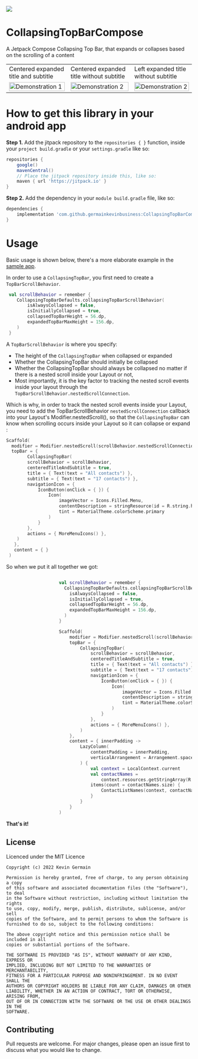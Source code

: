 [![](https://jitpack.io/v/germainkevinbusiness/CollapsingTopBarCompose.svg)](https://jitpack.io/#germainkevinbusiness/CollapsingTopBarCompose)
# CollapsingTopBarCompose
A Jetpack Compose Collapsing Top Bar, that expands or collapses based on the scrolling of a content

<table>
  <tr>
    <td>Centered expanded title and subtitle</td>
     <td>Centered expanded title without subtitle</td>
    <td>Left expanded title without subtitle</td>
  </tr>
  <tr>
    <td valign="top"><img src="https://user-images.githubusercontent.com/83923717/170046931-3f9cf06e-9476-4ea1-a932-34d3197a47df.gif" alt="Demonstration 1" width="100%" height="auto"/></td>
    <td valign="top"><img src="https://user-images.githubusercontent.com/83923717/170036886-f340d845-b5f8-475d-93ea-709652aa6ad6.gif" alt="Demonstration 2" width="100%" height="auto"/></td>
    <td valign="top"><img src="https://user-images.githubusercontent.com/83923717/170043487-5e78724b-bd66-4617-b703-624281d49c2a.gif" alt="Demonstration 2" width="100%" height="auto"/></td>
  </tr>
 </table>

# How to get this library in your android app

**Step 1.** Add the jitpack repository to the ``repositories { }``  function, inside
your ``project build.gradle`` or your ``settings.gradle`` like so:

```groovy
repositories {
    google()
    mavenCentral()
    // Place the jitpack repository inside this, like so:
    maven { url 'https://jitpack.io' }
}
```

**Step 2.** Add the dependency in your ``` module build.gradle ``` file, like so:

```groovy
dependencies {
    implementation 'com.github.germainkevinbusiness:CollapsingTopBarCompose:1.0.0-alpha05'
}
```

# Usage
Basic usage is shown below, there's a more elaborate example in
the [sample app](https://github.com/germainkevinbusiness/CollapsingTopBarCompose/blob/master/app/src/main/java/com/germainkevin/collapsingtopbarcompose/MainActivity.kt).


In order to use a ```CollapsingTopBar```, you first need to create a ```TopBarScrollBehavior```.
```kotlin
 val scrollBehavior = remember { 
    CollapsingTopBarDefaults.collapsingTopBarScrollBehavior(
        isAlwaysCollapsed = false,
        isInitiallyCollapsed = true,
        collapsedTopBarHeight = 56.dp,
        expandedTopBarMaxHeight = 156.dp,
    ) 
 }
```
A ```TopBarScrollBehavior``` is where you specify: 
- The height of the ```CollapsingTopBar``` when collapsed or expanded
- Whether the CollapsingTopBar should initially be collapsed 
- Whether the CollapsingTopBar should always be collapsed no matter if there is a nested scroll inside your Layout or not, 
- Most importantly, it is the key factor to tracking the nested scroll events inside your layout through the ```TopBarScrollBehavior.nestedScrollConnection```.

Which is why, in order to track the nested scroll events inside your Layout, you need to add the TopBarScrollBehavior ```nestedScrollConnection``` callback into your Layout's Modifier.nestedScroll(), so that the ```CollapsingTopBar``` can know when scrolling occurs inside your Layout so it can collapse or expand :
```kotlin
Scaffold(
  modifier = Modifier.nestedScroll(scrollBehavior.nestedScrollConnection),
  topBar = {
        CollapsingTopBar(
        scrollBehavior = scrollBehavior,
        centeredTitleAndSubtitle = true,
        title = { Text(text = "All contacts") },
        subtitle = { Text(text = "17 contacts") },
        navigationIcon = {
            IconButton(onClick = { }) {
                Icon(
                    imageVector = Icons.Filled.Menu,
                    contentDescription = stringResource(id = R.string.hamburger_menu),
                    tint = MaterialTheme.colorScheme.primary
                )
            }
        },
        actions = { MoreMenuIcons() },
    )
   },
   content = { }
 )
```

So when we put it all together we got:

```kotlin

                    val scrollBehavior = remember {
                      CollapsingTopBarDefaults.collapsingTopBarScrollBehavior(
                        isAlwaysCollapsed = false,
                        isInitiallyCollapsed = true,
                        collapsedTopBarHeight = 56.dp,
                        expandedTopBarMaxHeight = 156.dp,
                      )
                    }

                    Scaffold(
                        modifier = Modifier.nestedScroll(scrollBehavior.nestedScrollConnection),
                        topBar = {
                            CollapsingTopBar(
                                scrollBehavior = scrollBehavior,
                                centeredTitleAndSubtitle = true,
                                title = { Text(text = "All contacts") },
                                subtitle = { Text(text = "17 contacts") },
                                navigationIcon = {
                                    IconButton(onClick = { }) {
                                        Icon(
                                            imageVector = Icons.Filled.Menu,
                                            contentDescription = stringResource(id = R.string.hamburger_menu),
                                            tint = MaterialTheme.colorScheme.primary
                                        )
                                    }
                                },
                                actions = { MoreMenuIcons() },
                            )
                        },
                        content = { innerPadding ->
                            LazyColumn(
                                contentPadding = innerPadding,
                                verticalArrangement = Arrangement.spacedBy(8.dp)
                            ) {
                                val context = LocalContext.current
                                val contactNames =
                                    context.resources.getStringArray(R.array.contactNames)
                                items(count = contactNames.size) {
                                    ContactListNames(context, contactNames[it])
                                }
                            }
                        }
                    )
```

**That's it!**

## License

Licenced under the MIT Licence

```
Copyright (c) 2022 Kevin Germain

Permission is hereby granted, free of charge, to any person obtaining a copy
of this software and associated documentation files (the "Software"), to deal
in the Software without restriction, including without limitation the rights
to use, copy, modify, merge, publish, distribute, sublicense, and/or sell
copies of the Software, and to permit persons to whom the Software is
furnished to do so, subject to the following conditions:

The above copyright notice and this permission notice shall be included in all
copies or substantial portions of the Software.

THE SOFTWARE IS PROVIDED "AS IS", WITHOUT WARRANTY OF ANY KIND, EXPRESS OR
IMPLIED, INCLUDING BUT NOT LIMITED TO THE WARRANTIES OF MERCHANTABILITY,
FITNESS FOR A PARTICULAR PURPOSE AND NONINFRINGEMENT. IN NO EVENT SHALL THE
AUTHORS OR COPYRIGHT HOLDERS BE LIABLE FOR ANY CLAIM, DAMAGES OR OTHER
LIABILITY, WHETHER IN AN ACTION OF CONTRACT, TORT OR OTHERWISE, ARISING FROM,
OUT OF OR IN CONNECTION WITH THE SOFTWARE OR THE USE OR OTHER DEALINGS IN THE
SOFTWARE.
```

## Contributing

Pull requests are welcome. For major changes, please open an issue first to discuss what you would
like to change.
